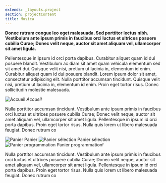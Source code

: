 ```yaml
---
extends: _layouts.project
section: projectContent
title: Musica
---
```


**Donec rutrum congue leo eget malesuada. Sed porttitor lectus nibh. Vestibulum ante ipsum primis in faucibus orci luctus et ultrices posuere cubilia Curae; Donec velit neque, auctor sit amet aliquam vel, ullamcorper sit amet ligula.**

Pellentesque in ipsum id orci porta dapibus. Curabitur aliquet quam id dui posuere blandit. Vestibulum ac diam sit amet quam vehicula elementum sed sit amet dui. Quisque velit nisi, pretium ut lacinia in, elementum id enim. Curabitur aliquet quam id dui posuere blandit. Lorem ipsum dolor sit amet, consectetur adipiscing elit. Nulla porttitor accumsan tincidunt. Quisque velit nisi, pretium ut lacinia in, elementum id enim. Proin eget tortor risus. Donec sollicitudin molestie malesuada.

![Accueil](/assets/img/musica_home.png)
*Accueil*

Nulla porttitor accumsan tincidunt. Vestibulum ante ipsum primis in faucibus orci luctus et ultrices posuere cubilia Curae; Donec velit neque, auctor sit amet aliquam vel, ullamcorper sit amet ligula. Pellentesque in ipsum id orci porta dapibus. Proin eget tortor risus. Nulla quis lorem ut libero malesuada feugiat. Donec rutrum co

![Panier](/assets/img/musica_panier.png)
Panier
![Panier sélection](/assets/img/musica_panier_selection.png)
Panier sélection
![Panier programmation](/assets/img/musica_programmation.png)
Panier programmationf

Nulla porttitor accumsan tincidunt. Vestibulum ante ipsum primis in faucibus orci luctus et ultrices posuere cubilia Curae; Donec velit neque, auctor sit amet aliquam vel, ullamcorper sit amet ligula. Pellentesque in ipsum id orci porta dapibus. Proin eget tortor risus. Nulla quis lorem ut libero malesuada feugiat. Donec rutrum co

